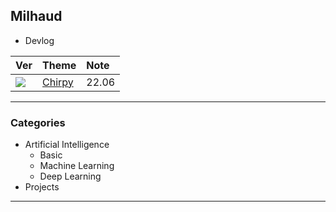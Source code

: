 ## Milhaud
  - Devlog

  | Ver | Theme | Note |
  | :--- | :--- | :--- |
  | <img src="https://img.shields.io/badge/Github-v1-white"> | [Chirpy](https://github.com/cotes2020/jekyll-theme-chirpy) | 22.06 |

</div>

---

### Categories
- Artificial Intelligence
  - Basic
  - Machine Learning
  - Deep Learning
- Projects

---
